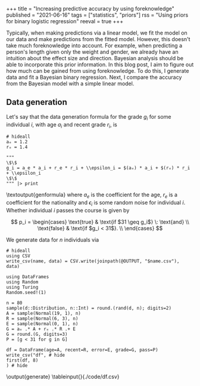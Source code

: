 +++
title = "Increasing predictive accuracy by using foreknowledge"
published = "2021-06-16"
tags = ["statistics", "priors"]
rss = "Using priors for binary logistic regression"
reeval = true
+++

Typically, when making predictions via a linear model, we fit the model on our data and make predictions from the fitted model.
However, this doesn't take much foreknowledge into account.
For example, when predicting a person's length given only the weight and gender, we already have an intuition about the effect size and direction.
Bayesian analysis should be able to incorporate this prior information.
In this blog post, I aim to figure out how much can be gained from using foreknowledge.
To do this, I generate data and fit a Bayesian binary regression.
Next, I compare the accuracy from the Bayesian model with a simple linear model.

## Data generation

Let's say that the data generation formula for the grade $g_i$ for some individual $i$, with age $a_i$ and recent grade $r_i$, is

```julia:genformula
# hideall
aₑ = 1.2
rₑ = 1.4

"""
\$\$
g_i = a_e * a_i + r_e * r_i + \\epsilon_i = $(aₑ) * a_i + $(rₑ) * r_i + \\epsilon_i
\$\$
""" |> print
```
\textoutput{genformula} where $a_e$ is the coefficient for the age, $r_e$ is a coefficient for the nationality and $\epsilon_i$ is some random noise for individual $i$.
Whether individual $i$ passes the course is given by

$$
p_i =
\begin{cases}
\text{true} & \text{if $31 \geq g_i$} \: \text{and} \\
\text{false} & \text{if $g_i < 31$}. \\
\end{cases}
$$

We generate data for $n$ individuals via

```julia:csv
# hideall
using CSV
write_csv(name, data) = CSV.write(joinpath(@OUTPUT, "$name.csv"), data)
```

```julia:generate
using DataFrames
using Random
using Turing
Random.seed!(1)

n = 80
sample(d::Distribution, n::Int) = round.(rand(d, n); digits=2)
A = sample(Normal(19, 1), n)
R = sample(Normal(6, 3), n)
E = sample(Normal(0, 1), n)
G = aₑ .* A + rₑ .* R .+ E
G = round.(G, digits=3)
P = [g < 31 for g in G]

df = DataFrame(age=A, recent=R, error=E, grade=G, pass=P)
write_csv("df", # hide
first(df, 8)
) # hide
```
\output{generate}
\tableinput{}{./code/df.csv}
